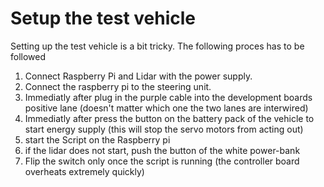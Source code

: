# Setup the test vehicle

Setting up the test vehicle is a bit tricky. The following proces has to be followed

1. Connect Raspberry Pi and Lidar with the power supply.
2. Connect the raspberry pi to the steering unit.
3. Immediatly after plug in the purple cable into the development boards positive lane (doesn't matter which one the two lanes are interwired)
4. Immediatly after press the button on the battery pack of the vehicle to start energy supply (this will stop the servo motors from acting out)
5. start the Script on the Raspberry pi
6. if the lidar does not start, push the button of the white power-bank
7. Flip the switch only once the script is running (the controller board overheats extremely quickly)
